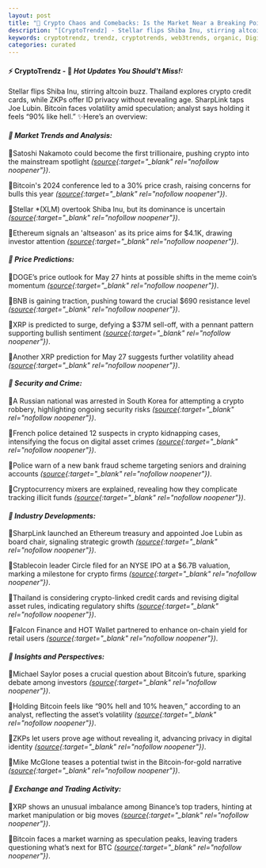 ```yaml
---
layout: post
title: "🌌 Crypto Chaos and Comebacks: Is the Market Near a Breaking Point?"
description: "[CryptoTrendz] - Stellar flips Shiba Inu, stirring altcoin buzz. Thailand explores crypto credit cards, while ZKPs offer ID privacy without revealing age. SharpLink taps Joe Lubin. Bitcoin faces volatility amid speculation; analyst says holding it feels “90% like hell.”"
keywords: cryptotrendz, trendz, cryptotrends, web3trends, organic, Digital, XRP, Bank, Binance, Bitcoin, ETH, Ethereum, Market, Korea, crypto
categories: curated
---
```


#### ⚡ CryptoTrendz - 📌 *Hot Updates You Should't Miss!:*

Stellar flips Shiba Inu, stirring altcoin buzz. Thailand explores crypto credit cards, while ZKPs offer ID privacy without revealing age. SharpLink taps Joe Lubin. Bitcoin faces volatility amid speculation; analyst says holding it feels “90% like hell.” ✨Here’s an overview:


#### *🔖 Market Trends and Analysis:*  

🔹Satoshi Nakamoto could become the first trillionaire, pushing crypto into the mainstream spotlight *([source](https://s.avyag.com/86s3){:target="_blank" rel="nofollow noopener"})*.  

🔹Bitcoin's 2024 conference led to a 30% price crash, raising concerns for bulls this year *([source](https://s.avyag.com/3y2x){:target="_blank" rel="nofollow noopener"})*.  

🔹Stellar *(XLM) overtook Shiba Inu, but its dominance is uncertain *([source](https://s.avyag.com/stgx){:target="_blank" rel="nofollow noopener"})*.  

🔹Ethereum signals an 'altseason' as its price aims for $4.1K, drawing investor attention *([source](https://s.avyag.com/ie66){:target="_blank" rel="nofollow noopener"})*.  

#### *🔖 Price Predictions:*  

🔹DOGE’s price outlook for May 27 hints at possible shifts in the meme coin’s momentum *([source](https://s.avyag.com/0p4y){:target="_blank" rel="nofollow noopener"})*.  

🔹BNB is gaining traction, pushing toward the crucial $690 resistance level *([source](https://s.avyag.com/3no7){:target="_blank" rel="nofollow noopener"})*.  

🔹XRP is predicted to surge, defying a $37M sell-off, with a pennant pattern supporting bullish sentiment *([source](https://s.avyag.com/ygok){:target="_blank" rel="nofollow noopener"})*.  

🔹Another XRP prediction for May 27 suggests further volatility ahead *([source](https://s.avyag.com/n643){:target="_blank" rel="nofollow noopener"})*.  

#### *🔖 Security and Crime:*  

🔹A Russian national was arrested in South Korea for attempting a crypto robbery, highlighting ongoing security risks *([source](https://s.avyag.com/70e7){:target="_blank" rel="nofollow noopener"})*.  

🔹French police detained 12 suspects in crypto kidnapping cases, intensifying the focus on digital asset crimes *([source](https://s.avyag.com/qyrn){:target="_blank" rel="nofollow noopener"})*.  

🔹Police warn of a new bank fraud scheme targeting seniors and draining accounts *([source](https://s.avyag.com/z54z){:target="_blank" rel="nofollow noopener"})*.  

🔹Cryptocurrency mixers are explained, revealing how they complicate tracking illicit funds *([source](https://s.avyag.com/z26x){:target="_blank" rel="nofollow noopener"})*.  

#### *🔖 Industry Developments:*  

🔹SharpLink launched an Ethereum treasury and appointed Joe Lubin as board chair, signaling strategic growth *([source](https://s.avyag.com/ovlj){:target="_blank" rel="nofollow noopener"})*.  

🔹Stablecoin leader Circle filed for an NYSE IPO at a $6.7B valuation, marking a milestone for crypto firms *([source](https://s.avyag.com/x2yc){:target="_blank" rel="nofollow noopener"})*.  

🔹Thailand is considering crypto-linked credit cards and revising digital asset rules, indicating regulatory shifts *([source](https://s.avyag.com/t4qq){:target="_blank" rel="nofollow noopener"})*.  

🔹Falcon Finance and HOT Wallet partnered to enhance on-chain yield for retail users *([source](https://s.avyag.com/knjg){:target="_blank" rel="nofollow noopener"})*.  

#### *🔖 Insights and Perspectives:*  

🔹Michael Saylor poses a crucial question about Bitcoin’s future, sparking debate among investors *([source](https://s.avyag.com/jhu2){:target="_blank" rel="nofollow noopener"})*.  

🔹Holding Bitcoin feels like “90% hell and 10% heaven,” according to an analyst, reflecting the asset’s volatility *([source](https://s.avyag.com/min7){:target="_blank" rel="nofollow noopener"})*.  

🔹ZKPs let users prove age without revealing it, advancing privacy in digital identity *([source](https://s.avyag.com/sueq){:target="_blank" rel="nofollow noopener"})*.  

🔹Mike McGlone teases a potential twist in the Bitcoin-for-gold narrative *([source](https://s.avyag.com/5aac){:target="_blank" rel="nofollow noopener"})*.  

#### *🔖 Exchange and Trading Activity:*  

🔹XRP shows an unusual imbalance among Binance’s top traders, hinting at market manipulation or big moves *([source](https://s.avyag.com/ww5u){:target="_blank" rel="nofollow noopener"})*.  

🔹Bitcoin faces a market warning as speculation peaks, leaving traders questioning what’s next for BTC *([source](https://s.avyag.com/zg0j){:target="_blank" rel="nofollow noopener"})*.